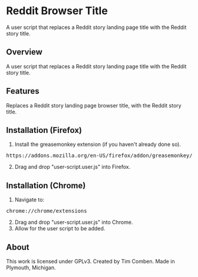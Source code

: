 Reddit Browser Title 
================================
A user script that replaces a Reddit story landing page title with the Reddit story title.


Overview
--------------------------
A user script that replaces a Reddit story landing page title with the Reddit story title.


Features
--------------------------
Replaces a Reddit story landing page browser title, with the Reddit story title.


Installation (Firefox)
--------------------------

1. Install the greasemonkey extension (if you haven't already done so).
<pre>
https://addons.mozilla.org/en-US/firefox/addon/greasemonkey/
</pre>
2. Drag and drop "user-script.user.js" into Firefox.


Installation (Chrome)
--------------------------

1. Navigate to:
<pre>
chrome://chrome/extensions
</pre>
2. Drag and drop "user-script.user.js" into Chrome.
3. Allow for the user script to be added.


About
-------------------------
This work is licensed under GPLv3.  Created by Tim Comben. Made in Plymouth, Michigan.
